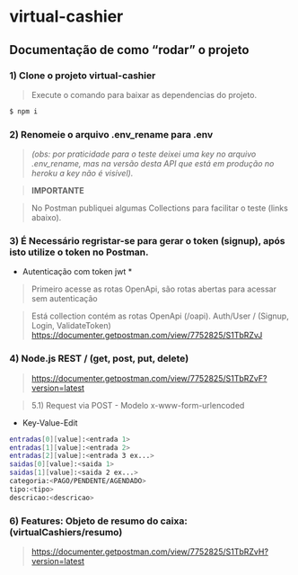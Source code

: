 # virtual-cashier

## Documentação de como “rodar” o projeto

### 1) Clone o projeto virtual-cashier

> Execute o comando  para baixar as dependencias do projeto.
```bash
$ npm i
```

### 2) Renomeie o arquivo .env_rename para .env
> *(obs: por praticidade para o teste deixei uma key no arquivo .env_rename, 
> mas na versão desta API que está em produção no heroku a key não é visível).*

 
> **IMPORTANTE**

> No Postman publiquei algumas Collections para facilitar o teste (links abaixo).

### 3) É Necessário regristar-se para gerar o token (signup), após isto utilize o token no Postman.

* Autenticação com token jwt *

> Primeiro acesse as rotas OpenApi, são rotas abertas para acessar sem autenticação

> Está collection contém as rotas OpenApi (/oapi).
> Auth/User / (Signup, Login, ValidateToken)
> https://documenter.getpostman.com/view/7752825/S1TbRZvJ

### 4) Node.js REST / (get, post, put, delete)

> https://documenter.getpostman.com/view/7752825/S1TbRZvF?version=latest

> 5.1) Request via POST - Modelo x-www-form-urlencoded

* Key-Value-Edit
```bash
entradas[0][value]:<entrada 1>
entradas[1][value]:<entrada 2>
entradas[2][value]:<entrada 3 ex...>
saidas[0][value]:<saida 1>
saidas[1][value]:<saida 2 ex...>
categoria:<PAGO/PENDENTE/AGENDADO>
tipo:<tipo>
descricao:<descricao>
```
>
### 6) Features: Objeto de resumo do caixa: (virtualCashiers/resumo)

> https://documenter.getpostman.com/view/7752825/S1TbRZvH?version=latest
